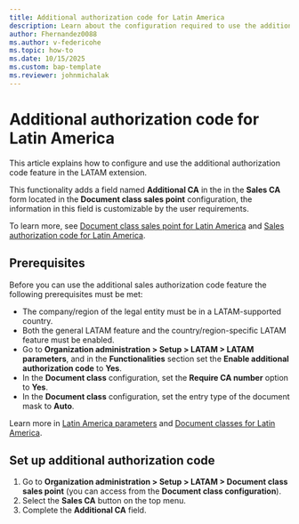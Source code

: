 ```yaml
---
title: Additional authorization code for Latin America
description: Learn about the configuration required to use the additional authorization code feature.
author: Fhernandez0088
ms.author: v-federicohe
ms.topic: how-to
ms.date: 10/15/2025
ms.custom: bap-template
ms.reviewer: johnmichalak
---
```


# Additional authorization code for Latin America

This article explains how to configure and use the additional authorization code feature in the LATAM extension. 

This functionality adds a field named **Additional CA** in the in the **Sales CA** form located in the **Document class sales point** configuration, the information in this field is customizable by the user requirements.

To learn more, see [Document class sales point for Latin America](ltm-core-document-class-sales-point.md) and [Sales authorization code for Latin America](ltm-core-sales-ca.md).

## Prerequisites

Before you can use the additional sales authorization code feature the following prerequisites must be met:

- The company/region of the legal entity must be in a LATAM-supported country.
- Both the general LATAM feature and the country/region-specific LATAM feature must be enabled.
- Go to **Organization administration > Setup > LATAM > LATAM parameters**, and in the **Functionalities** section set the **Enable additional authorization code** to **Yes**.
- In the **Document class** configuration, set the **Require CA number** option to **Yes**.
- In the **Document class** configuration, set the entry type of the document mask to **Auto**.

Learn more in [Latin America parameters](ltm-core-latam-parameters.md) and [Document classes for Latin America]( ltm-core-document-class.md).

## Set up additional authorization code

1. Go to **Organization administration > Setup > LATAM > Document class sales point** (you can access from the **Document class configuration**).
1. Select the **Sales CA** button on the top menu.
1. Complete the **Additional CA** field.
